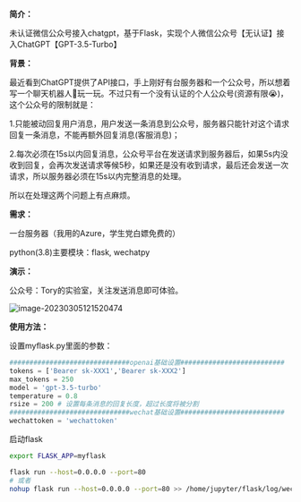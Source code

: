 **简介：**

未认证微信公众号接入chatgpt，基于Flask，实现个人微信公众号【无认证】接入ChatGPT【GPT-3.5-Turbo】

**背景：**

最近看到ChatGPT提供了API接口，手上刚好有台服务器和一个公众号，所以想着写一个聊天机器人🤖玩一玩。不过只有一个没有认证的个人公众号(资源有限😭)，这个公众号的限制就是：

1.只能被动回复用户消息，用户发送一条消息到公众号，服务器只能针对这个请求回复一条消息，不能再额外回复消息(客服消息)；

2.每次必须在15s以内回复消息，公众号平台在发送请求到服务器后，如果5s内没收到回复，会再次发送请求等候5秒，如果还是没有收到请求，最后还会发送一次请求，所以服务器必须在15s以内完整消息的处理。

所以在处理这两个问题上有点麻烦。

**需求：**

一台服务器（我用的Azure，学生党白嫖免费的）

python(3.8)主要模块：flask, wechatpy

**演示：**

公众号：Tory的实验室，关注发送消息即可体验。

![image-20230305121520474](https://github.com/ToryPan/ChatGPT_WeChat/blob/main/pic/image-20230305121520474.png)

**使用方法：**

设置myflask.py里面的参数：

```python
##############################openai基础设置##########################
tokens = ['Bearer sk-XXX1','Bearer sk-XXX2']
max_tokens = 250
model = 'gpt-3.5-turbo'
temperature = 0.8
rsize = 200 # 设置每条消息的回复长度，超过长度将被分割
##############################wechat基础设置##########################
wechattoken = 'wechattoken'
```

启动flask

```sh
export FLASK_APP=myflask

flask run --host=0.0.0.0 --port=80
# 或者
nohup flask run --host=0.0.0.0 --port=80 >> /home/jupyter/flask/log/wechat.log 2>&1 &
```


